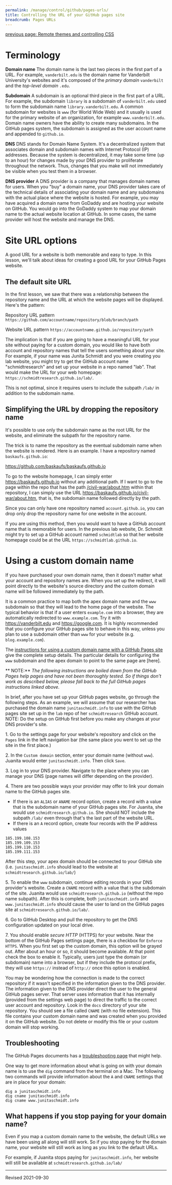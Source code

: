 ```yaml
---
permalink: /manage/control/github/pages-urls/
title: Controlling the URL of your GitHub pages site
breadcrumb: Pages URLs
---
```


[previous page: Remote themes and controlling CSS](../pages-remotes/)

# Terminology

**Domain name** The domain name is the last two pieces in the first part of a URL. For example, `vanderbilt.edu` is the domain name for Vanderbilt University's websites and it's composed of the *primary domain* `vanderbilt` and the *top-level domain* `.edu`.

**Subdomain** A subdomain is an optional third piece in the first part of a URL. For example, the subdomain `library` is a subdomain of `vanderbilt.edu` used to form the subdomain name `library.vanderbilt.edu`. A common subdomain for websites is `www` (for World Wide Web) and it usually is used for the primary website of an organization, for example `www.vanderbilt.edu`. Domain name owners have the ability to create many subdomains. In the GitHub pages system, the subdomain is assigned as the user account name and appended to `github.io`. 

**DNS** DNS stands for Domain Name System. It's a decentralized system that associates domain and subdomain names with Internet Protocol (IP) addresses. Because the system is decentralized, it may take some time (up to an hour) for changes made by your DNS provider to proliferate throughout the network. Thus, changes that you make will not immediately be visible when you test them in a browser.

**DNS provider** A DNS provider is a company that manages domain names for users. When you "buy" a domain name, your DNS provider takes care of the technical details of associating your domain name and any subdomains with the actual place where the website is hosted. For example, you may have acquired a domain name from GoDaddy and are hosting your website on GitHub. You would go into the GoDaddy system to map your domain name to the actual website location at GitHub. In some cases, the same provider will host the website and manage the DNS. 

# Site URL options

A good URL for a website is both memorable and easy to type. In this lesson, we'll talk about ideas for creating a good URL for your GitHub Pages website.


## The default site URL

In the first lesson, we saw that there was a relationship between the repository name and the URL at which the website pages will be displayed. Here's the pattern:

Repository URL pattern `https://github.com/accountname/repository/blob/branch/path`

Website URL pattern `https://accountname.github.io/repository/path`

The implication is that if you are going to have a meaningful URL for your site without paying for a custom domain, you would like to have both account and repository names that tell the users something about your site. For example, if your name was Junita Schmidt and you were creating you lab website, you might try to get the GitHub account name "schmidtresearch" and set up your website in a repo named "lab". That would make the URL for your web homepage: `https://schmidtresearch.github.io/lab/`.

This is not optimal, since it requires users to include the subpath `/lab/` in addition to the subdomain name.

## Simplifying the URL by dropping the repository name

It's possible to use only the subdomain name as the root URL for the website, and eliminate the subpath for the repository name. 

The trick is to name the repository as the eventual subdomain name when the website is rendered. Here is an example. I have a repository named `baskaufs.github.io`: 

<https://github.com/baskaufs/baskaufs.github.io>

To go to the website homepage, I can simply enter <https://baskaufs.github.io> without any additional path.  If I want to go to the page within the repo that has the path [/civil-war/about.htm](https://github.com/baskaufs/baskaufs.github.io/blob/master/civil-war/about.htm) within that repository, I can simply use the URL <https://baskaufs.github.io/civil-war/about.htm>, that is, the subdomain name followed directly by the path.

Since you can only have one repository named `account.github.io`, you can drop only drop the repository name for one website in the account. 

If you are using this method, then you would want to have a GitHub account name that is memorable for users. In the previous lab website, Dr. Schmidt might try to set up a GitHub account named `schmidtlab` so that her website homepage could be at the URL `https://schmidtlab.github.io`.


# Using a custom domain name

If you have purchased your own domain name, then it doesn't matter what your account and repository names are. When you set up the redirect, it will point directly to the website's source directory and the custom domain name will be followed immediately by the path. 

It is a common practice to map both the apex domain name and the `www` subdomain so that they will lead to the home page of the website. The typical behavior is that if a user enters `example.com` into a browser, they are automatically redirected to `www.example.com`. Try it with <https://vanderbilt.edu> and <https://google.com>. It is highly recommended that you configure your GitHub pages site to behave in this way, unless you plan to use a subdomain other than `www` for your website (e.g. `blog.example.com`). 

The [instructions for using a custom domain name with a GitHub Pages site](https://docs.github.com/en/pages/configuring-a-custom-domain-for-your-github-pages-site/managing-a-custom-domain-for-your-github-pages-site) give the complete setup details. The particular details for configuring the `www` subdomain and the apex domain to point to the same page are [here]. 

** NOTE:** *The following instructions are boiled down from the GitHub Pages help pages and have not been thoroughly tested. So if things don't work as described below, please fall back to the full GitHub pages instructions linked above.*

In brief, after you have set up your GitHub pages website, go through the following steps. As an example, we will assume that our researcher has purchased the domain name `junitaschmidt.info` to use with the GitHub pages site set up in the `lab` repo of her `schmidtresearch` GitHub account. NOTE: Do the setup on GitHub first before you make any changes at your DNS provider's site.

1\. Go to the settings page for your website's repository and click on the `Pages` link in the left navigation bar (the same place you went to set up the site in the first place.)

2\. In the `Custom domain` section, enter your domain name (without `www`). Juanita would enter `junitaschmidt.info`. Then click `Save`.

3\. Log in to your DNS provider. Navigate to the place where you can manage your DNS (page names will differ depending on the provider). 

4\. There are two possible ways your provider may offer to link your domain name to the GitHub pages site. 

- If there is an `ALIAS` or `ANAME` record option, create a record with a value that is the subdomain name of your GitHub pages site. For Juanita, she would use `schmidtresearch.github.io`. She should NOT include the subpath `/lab/` even through that's the last part of the website URL.
- If there is an `A` record option, create four records with the IP address values 

```
185.199.108.153
185.199.109.153
185.199.110.153
185.199.111.153
```

After this step, your apex domain should be connected to your GitHub site (i.e. `junitaschmidt.info` should lead to the website at `schmidtresearch.github.io/lab/`)

5\. To enable the `www` subdomain, continue editing records in your DNS provider's website. Create a `CNAME` record with a value that is the subdomain of the site. Juanita would use `schmidtresearch.github.io` (without the repo name subpath). After this is complete, both `junitaschmidt.info` and `www.junitaschmidt.info` should cause the user to land on the GitHub pages site at `schmidtresearch.github.io/lab/`. 

6\. Go to GitHub Desktop and pull the repository to get the DNS configuration updated on your local drive.

7\. You should enable *secure HTTP* (HTTPS) for your website. Near the bottom of the GitHub Pages settings page, there is a checkbox for `Enforce HTTPS`. When you first set up the custom domain, this option will be grayed out. After about an hour or so, it should become available. At that point check the box to enable it.  Typically, users just type the domain (or subdomain) name into a browser, but if they include the protocol prefix, they will use `https://` instead of `http://` once this option is enabled.

You may be wondering how the connection is made to the correct repository if it wasn't specified in the information given to the DNS provider. The information given to the DNS provider direct the user to the general GitHub pages server. That server uses information that it has internally (provided from the settings web page) to direct the traffic to the correct user account and repository. Look in the `docs` directory of your site repository. You should see a file called `CNAME` (with no file extension). This file contains your custom domain name and was created when you provided it on the GitHub website. Do not delete or modify this file or your custom domain will stop working. 

## Troubleshooting

The GitHub Pages documents has a [troubleshooting page](https://docs.github.com/en/pages/configuring-a-custom-domain-for-your-github-pages-site/troubleshooting-custom-domains-and-github-pages) that might help. 

One way to get more information about what is going on with your domain name is to use the `dig` command from the terminal on a Mac. The following two commands will provide information about the `A` and `CNAME` settings that are in place for your domain:

```
dig a junitaschmidt.info
dig cname junitaschmidt.info
dig cname www.junitaschmidt.info
```

## What happens if you stop paying for your domain name?

Even if you map a custom domain name to the website, the default URLs we have been using all along will still work. So if you stop paying for the domain name, your website will still work as long as you link to the default URLs. 

For example, if Juanita stops paying for `junitaschmidt.info`, her website will still be available at `schmidtresearch.github.io/lab/`

----
Revised 2021-09-30
